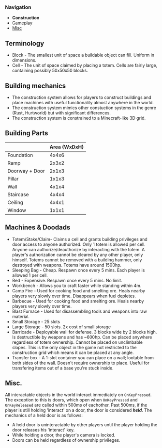 ### Navigation ###
* **Construction**
* [Gameplay](Gameplay.md)
* [Misc](Misc.md)

## Terminology ##
* Block - The smallest unit of space a buildable object can fill. Uniform in dimensions.
* Cell - The unit of space claimed by placing a totem. Cells are fairly large, containing possibly 50x50x50 blocks.

## Building mechanics ##
* The construction system allows for players to construct buildings and place machines with useful functionality almost anywhere in the world.
* The construction system mimics other constuction systems in the genre (Rust, Hurtworld) but with significant differences.
* The construction system is constrained to a Minecraft-like 3D grid.


## Building Parts ##
|                   | Area (WxDxH)  |
| ----------------- | ------------- |
| Foundation        | 4x4x6         |
| Ramp              | 2x3x2         |
| Doorway + Door    | 2x1x3         |
| Pillar            | 1x1x3         |
| Wall              | 4x1x4         |
| Staircase         | 4x4x4         |
| Ceiling           | 4x4x1         |
| Window            | 1x1x1         |


## Machines & Doodads ##
* Totem/Stake/Claim- Claims a cell and grants building privileges and door access to anyone authorized. Only 1 totem is allowed per cell. Anyone can authorize/deauthorize by interacting with the totem. A player's authorization cannot be cleared by any other player, only himself. Totems cannot be removed with a building hammer, only destroyed with weapons. Totems have around 1500hp.
* Sleeping Bag - Cheap. Respawn once every 5 mins. Each player is allowed 1 per cell.
* Bed - Expensive. Respawn once every 5 mins. No limit.
* Workbench - Allows you to craft faster while standing within 4m.
* Camp Fire - Used for cooking food and smelting ore. Heals nearby players very slowly over time. Disappears when fuel depletes.
* Barbecue - Used for cooking food and smelting ore. Heals nearby players very slowly over time.
* Blast Furnace - Used for disassembling tools and weapons into raw material.
* Small Storage - 25 slots
* Large Storage - 50 slots. 2x cost of small storage
* Barricade - Deployable wall for defense. 3 blocks wide by 2 blocks high. Is destructible by weapons and has ~600hp. Can be placed anywhere regardless of totem ownership. Cannot be placed on unclimbable slopes. This is the only object in the game not restricted to the construction grid which means it can be placed at any angle.
* Transfer box - A 1-slot container you can place on a wall; lootable from both sides of the wall. Doesn't require ownership to place. Useful for transfering items out of a base you're stuck inside.


## Misc. ##
All interactable objects in the world interact immediately on `OnKeyPressed`. The exception to this is doors, which open when `OnKeyPressed` and `OnKeyReleased` are called within 500ms of eachother. Past 500ms, if the player is still holding 'interact' on a door, the door is considered ***held***. The mechanics of a held door is as follows:
* A held door is uninteractable by other players until the player holding the door releases his 'interact' key.
* While holding a door, the player's camera is locked.
* Doors can be held regardless of ownership privileges.
